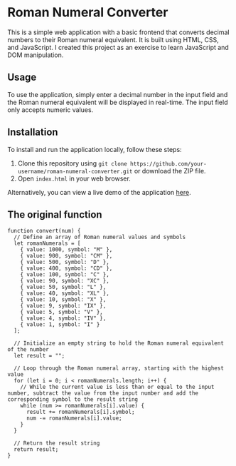 # Roman Numeral Converter

This is a simple web application with a basic frontend that converts decimal numbers to their Roman numeral equivalent. It is built using HTML, CSS, and JavaScript.
I created this project as an exercise to learn JavaScript and DOM manipulation.

## Usage



To use the application, simply enter a decimal number in the input field and the Roman numeral equivalent will be displayed in real-time. The input field only accepts numeric values.

## Installation

To install and run the application locally, follow these steps:

1. Clone this repository using `git clone https://github.com/your-username/roman-numeral-converter.git` or download the ZIP file.
2. Open `index.html` in your web browser.

Alternatively, you can view a live demo of the application [here](https://madgrv.github.io/roman-numeral-converter/).

## The original function

```
function convert(num) {
  // Define an array of Roman numeral values and symbols
  let romanNumerals = [
    { value: 1000, symbol: "M" },
    { value: 900, symbol: "CM" },
    { value: 500, symbol: "D" },
    { value: 400, symbol: "CD" },
    { value: 100, symbol: "C" },
    { value: 90, symbol: "XC" },
    { value: 50, symbol: "L" },
    { value: 40, symbol: "XL" },
    { value: 10, symbol: "X" },
    { value: 9, symbol: "IX" },
    { value: 5, symbol: "V" },
    { value: 4, symbol: "IV" },
    { value: 1, symbol: "I" }
  ];

  // Initialize an empty string to hold the Roman numeral equivalent of the number
  let result = "";

  // Loop through the Roman numeral array, starting with the highest value
  for (let i = 0; i < romanNumerals.length; i++) {
    // While the current value is less than or equal to the input number, subtract the value from the input number and add the corresponding symbol to the result string
    while (num >= romanNumerals[i].value) {
      result += romanNumerals[i].symbol;
      num -= romanNumerals[i].value;
    }
  }

  // Return the result string
  return result;
}


```
